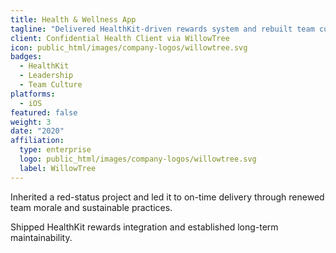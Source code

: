 ```yaml
---
title: Health & Wellness App
tagline: "Delivered HealthKit-driven rewards system and rebuilt team culture on a struggling project."
client: Confidential Health Client via WillowTree
icon: public_html/images/company-logos/willowtree.svg
badges:
  - HealthKit
  - Leadership
  - Team Culture
platforms:
  - iOS
featured: false
weight: 3
date: "2020"
affiliation:
  type: enterprise
  logo: public_html/images/company-logos/willowtree.svg
  label: WillowTree
---
```


Inherited a red-status project and led it to on-time delivery through renewed team morale and sustainable practices.

Shipped HealthKit rewards integration and established long-term maintainability.

